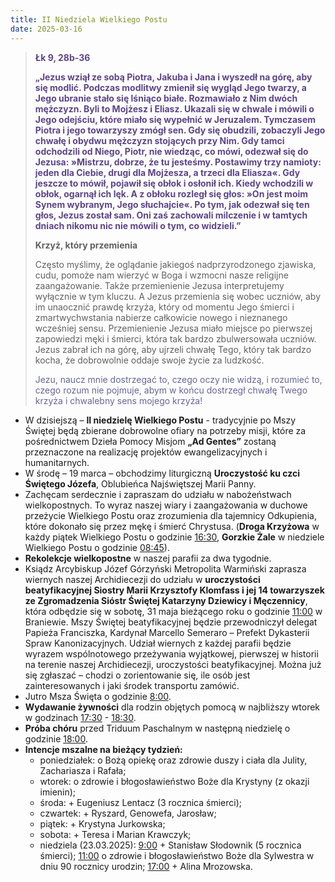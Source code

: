 ```yaml
---
title: II Niedziela Wielkiego Postu
date: 2025-03-16
---
```


> **<span style="color: #5D4587;">Łk 9, 28b-36 </span>**
>
> **<span style="color: #5D4587;">„Jezus wziął ze sobą Piotra, Jakuba i Jana i wyszedł na górę, aby się modlić. Podczas modlitwy zmienił się wygląd Jego twarzy, a Jego ubranie stało się lśniąco białe. Rozmawiało z Nim dwóch mężczyzn. Byli to Mojżesz i Eliasz. Ukazali się w chwale i mówili o Jego odejściu, które miało się wypełnić w Jeruzalem. Tymczasem Piotra i jego towarzyszy zmógł sen. Gdy się obudzili, zobaczyli Jego chwałę i obydwu mężczyzn stojących przy Nim. Gdy tamci odchodzili od Niego, Piotr, nie wiedząc, co mówi, odezwał się do Jezusa: »Mistrzu, dobrze, że tu jesteśmy. Postawimy trzy namioty: jeden dla Ciebie, drugi dla Mojżesza, a trzeci dla Eliasza«. Gdy jeszcze to mówił, pojawił się obłok i osłonił ich. Kiedy wchodzili w obłok, ogarnął ich lęk. A z obłoku rozległ się głos: »On jest moim Synem wybranym, Jego słuchajcie«. Po tym, jak odezwał się ten głos, Jezus został sam. Oni zaś zachowali milczenie i w tamtych dniach nikomu nic nie mówili o tym, co widzieli.”</span>**
>
>
>
> **Krzyż, który przemienia**
>
> Często myślimy, że oglądanie jakiegoś nadprzyrodzonego zjawiska, cudu, pomoże nam wierzyć w Boga i wzmocni nasze religijne zaangażowanie. Także przemienienie Jezusa interpretujemy wyłącznie w tym kluczu. A Jezus przemienia się wobec uczniów, aby im unaocznić prawdę krzyża, który od momentu Jego śmierci i zmartwychwstania nabierze całkowicie nowego i nieznanego wcześniej sensu. Przemienienie Jezusa miało miejsce po pierwszej zapowiedzi męki i śmierci, która tak bardzo zbulwersowała uczniów. Jezus zabrał ich na górę, aby ujrzeli chwałę Tego, który tak bardzo kocha, że dobrowolnie oddaje swoje życie za ludzkość.
>
> <span style="color: #666699;">Jezu, naucz mnie dostrzegać to, czego oczy nie widzą, i rozumieć to, czego rozum nie pojmuje, abym w końcu dostrzegł chwałę Twego krzyża i chwalebny sens mojego krzyża!
> &nbsp;

- W dzisiejszą – **II niedzielę Wielkiego Postu** - tradycyjnie po Mszy Świętej będą zbierane dobrowolne ofiary na potrzeby misji, które za pośrednictwem Dzieła Pomocy Misjom **„Ad Gentes”** zostaną przeznaczone na realizację projektów ewangelizacyjnych i humanitarnych.
- W środę – 19 marca – obchodzimy liturgiczną **Uroczystość ku czci Świętego Józefa**, Oblubieńca Najświętszej Marii Panny.
- Zachęcam serdecznie i zapraszam do udziału w nabożeństwach wielkopostnych. To wyraz naszej wiary i zaangażowania w duchowe przeżycie Wielkiego Postu oraz zrozumienia dla tajemnicy Odkupienia, które dokonało się przez mękę i śmierć Chrystusa. (**Droga Krzyżowa** w każdy piątek Wielkiego Postu o godzinie <u>16:30</u>, **Gorzkie Żale** w niedziele Wielkiego Postu o godzinie <u>08:45</u>).
- **Rekolekcje wielkopostne** w naszej parafii za dwa tygodnie.
- Ksiądz Arcybiskup Józef Górzyński Metropolita Warmiński zaprasza wiernych naszej Archidiecezji do udziału w **uroczystości beatyfikacyjnej Siostry Marii Krzysztofy Klomfass i jej 14 towarzyszek ze Zgromadzenia Sióstr Świętej Katarzyny Dziewicy i Męczennicy**, która odbędzie się w sobotę, 31 maja bieżącego roku o godzinie <u>11:00</u> w Braniewie. Mszy Świętej beatyfikacyjnej będzie przewodniczył delegat Papieża Franciszka, Kardynał Marcello Semeraro – Prefekt Dykasterii Spraw Kanonizacyjnych. Udział wiernych z każdej parafii będzie wyrazem wspólnotowego przeżywania wyjątkowej, pierwszej w historii na terenie naszej Archidiecezji, uroczystości beatyfikacyjnej. Można już się zgłaszać – chodzi o zorientowanie się, ile osób jest zainteresowanych i jaki środek transportu zamówić.
- Jutro Msza Święta o godzinie <u>8:00</u>.
- **Wydawanie żywności** dla rodzin objętych pomocą w najbliższy wtorek w godzinach <u>17:30</u> - <u>18:30</u>.
- **Próba chóru** przed Triduum Paschalnym w następną niedzielę o godzinie <u>18:00</u>.
- **Intencje mszalne na bieżący tydzień:**
  - poniedziałek: o Bożą opiekę oraz zdrowie duszy i ciała dla Julity, Zachariasza i Rafała;
  - wtorek: o zdrowie i błogosławieństwo Boże dla Krystyny (z okazji imienin);
  - środa: + Eugeniusz Lentacz (3 rocznica śmierci);
  - czwartek: + Ryszard, Genowefa, Jarosław;
  - piątek: + Krystyna Jurkowska;
  - sobota: + Teresa i Marian Krawczyk;
  - niedziela (23.03.2025): <u>9:00</u> + Stanisław Słodownik (5 rocznica śmierci); <u>11:00</u> o zdrowie i błogosławieństwo Boże dla Sylwestra w dniu 90 rocznicy urodzin; <u>17:00</u> + Alina Mrozowska.




